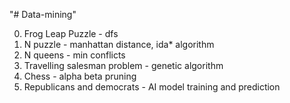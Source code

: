 "# Data-mining" 

0. Frog Leap Puzzle - dfs
1. N puzzle - manhattan distance, ida* algorithm
2. N queens - min conflicts
3. Travelling salesman problem - genetic algorithm
4. Chess - alpha beta pruning
5. Republicans and democrats - AI model training and prediction
